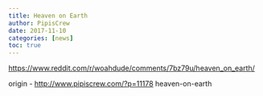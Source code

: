 ```yaml
---
title: Heaven on Earth
author: PipisCrew
date: 2017-11-10
categories: [news]
toc: true
---
```


https://www.reddit.com/r/woahdude/comments/7bz79u/heaven_on_earth/

origin - http://www.pipiscrew.com/?p=11178 heaven-on-earth